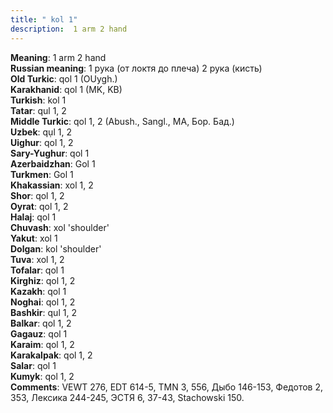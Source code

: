 ```yaml
---
title: " kol 1"
description:  1 arm 2 hand
---
```


<strong>Meaning</strong>:  1 arm 2 hand<br>
<strong>Russian meaning</strong>:  1 рука (от локтя до плеча) 2 рука (кисть)<br>
<strong>Old Turkic</strong>:  qol 1 (OUygh.)<br>
<strong>Karakhanid</strong>:  qol 1 (MK, KB)<br>
<strong>Turkish</strong>:  kol 1<br>
<strong>Tatar</strong>:  qul 1, 2<br>
<strong>Middle Turkic</strong>:  qol 1, 2 (Abush., Sangl., MA, Бор. Бад.)<br>
<strong>Uzbek</strong>:  qụl 1, 2<br>
<strong>Uighur</strong>:  qol 1, 2<br>
<strong>Sary-Yughur</strong>:  qol 1<br>
<strong>Azerbaidzhan</strong>:  Gol 1<br>
<strong>Turkmen</strong>:  Gol 1<br>
<strong>Khakassian</strong>:  xol 1, 2<br>
<strong>Shor</strong>:  qol 1, 2<br>
<strong>Oyrat</strong>:  qol 1, 2<br>
<strong>Halaj</strong>:  qol 1<br>
<strong>Chuvash</strong>:  xol 'shoulder'<br>
<strong>Yakut</strong>:  xol 1<br>
<strong>Dolgan</strong>:  kol 'shoulder'<br>
<strong>Tuva</strong>:  xol 1, 2<br>
<strong>Tofalar</strong>:  qol 1<br>
<strong>Kirghiz</strong>:  qol 1, 2<br>
<strong>Kazakh</strong>:  qol 1<br>
<strong>Noghai</strong>:  qol 1, 2<br>
<strong>Bashkir</strong>:  qul 1, 2<br>
<strong>Balkar</strong>:  qol 1, 2<br>
<strong>Gagauz</strong>:  qol 1<br>
<strong>Karaim</strong>:  qol 1, 2<br>
<strong>Karakalpak</strong>:  qol 1, 2<br>
<strong>Salar</strong>:  qol 1<br>
<strong>Kumyk</strong>:  qol 1, 2<br>
<strong>Comments</strong>:  VEWT 276, EDT 614-5, TMN 3, 556, Дыбо 146-153, Федотов 2, 353, Лексика 244-245, ЭСТЯ 6, 37-43, Stachowski 150.<br>


